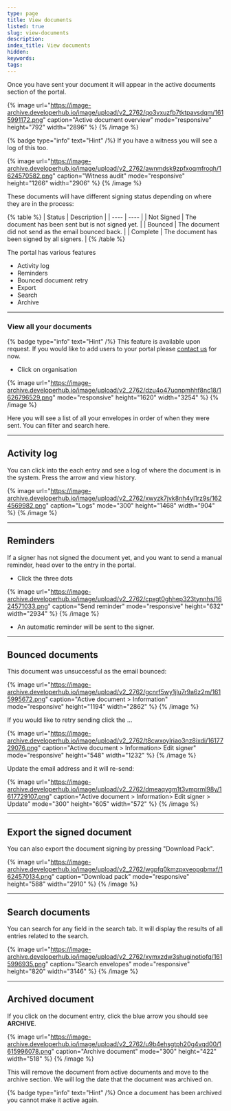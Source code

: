 ```yaml
---
type: page
title: View documents
listed: true
slug: view-documents
description: 
index_title: View documents
hidden: 
keywords: 
tags: 
---
```


Once you have sent your document it will appear in the active documents section of the portal.

{% image url="https://image-archive.developerhub.io/image/upload/v2_2762/qo3vxuzfb7tktpavsdqm/1615991172.png" caption="Active document overview" mode="responsive" height="792" width="2896" %}
{% /image %}

{% badge type="info" text="Hint" /%} If you have a witness you will see a log of this too.

{% image url="https://image-archive.developerhub.io/image/upload/v2_2762/awnmdsk9zpfxoqmfroqh/1624570582.png" caption="Witness audit" mode="responsive" height="1266" width="2906" %}
{% /image %}

These documents will have different signing status depending on where they are in the process:

{% table %}
| Status | Description | 
| ---- | ---- | 
| Not Signed | The document has been sent but is not signed yet. | 
| Bounced | The document did not send as the email bounced back. | 
| Complete | The document has been signed by all signers. | 
{% /table %}

The portal has various features

- Activity log
- Reminders
- Bounced document retry
- Export
- Search
- Archive

---

### View all your documents

{% badge type="info" text="Hint" /%} This feature is available upon request. If you would like to add users to your portal please [contact us](mailto:clientsupport@yoti.com) for now.

- Click on organisation

{% image url="https://image-archive.developerhub.io/image/upload/v2_2762/dzu4o47uqnpmhhf8nc18/1626796529.png" mode="responsive" height="1620" width="3254" %}
{% /image %}

Here you will see a list of all your envelopes in order of when they were sent. You can filter and search here. 

---

## Activity log

You can click into the each entry and see a log of where the document is in the system. Press the arrow and view history.

{% image url="https://image-archive.developerhub.io/image/upload/v2_2762/xwyzk7jvk8nh4yl1rz9s/1624569982.png" caption="Logs" mode="300" height="1468" width="904" %}
{% /image %}

---

## Reminders

If a signer has not signed the document yet, and you want to send a manual reminder, head over to the entry in the portal. 

- Click the three dots

{% image url="https://image-archive.developerhub.io/image/upload/v2_2762/cpxgt0ghhep323tynnhs/1624571033.png" caption="Send reminder" mode="responsive" height="632" width="2934" %}
{% /image %}

- An automatic reminder will be sent to the signer.

---

## Bounced documents

This document was unsuccessful as the email bounced:

{% image url="https://image-archive.developerhub.io/image/upload/v2_2762/gcnrf5wy1jlu7r9a6z2m/1615995672.png" caption="Active document &gt; Information" mode="responsive" height="1194" width="2862" %}
{% /image %}

If you would like to retry sending click the ...

{% image url="https://image-archive.developerhub.io/image/upload/v2_2762/t8cwxoylriao3nz8ixdi/1617729076.png" caption="Active document &gt; Information&gt; Edit signer" mode="responsive" height="548" width="1232" %}
{% /image %}

Update the email address and it will re-send:

{% image url="https://image-archive.developerhub.io/image/upload/v2_2762/dmeaqygm1t3vmprml98y/1617729107.png" caption="Active document &gt; Information&gt; Edit signer &gt; Update" mode="300" height="605" width="572" %}
{% /image %}

---

## Export the signed document

You can also export the document signing by pressing "Download Pack".

{% image url="https://image-archive.developerhub.io/image/upload/v2_2762/wgpfq0kmzpxveopqbmxf/1624570134.png" caption="Download pack" mode="responsive" height="588" width="2910" %}
{% /image %}

---

## Search documents

You can search for any field in the search tab. It will display the results of all entries related to the search.

{% image url="https://image-archive.developerhub.io/image/upload/v2_2762/xymxzdw3shuginotiofq/1615996935.png" caption="Search envelopes" mode="responsive" height="820" width="3146" %}
{% /image %}

---

## Archived document

If you click on the document entry, click the blue arrow you should see **ARCHIVE**.

{% image url="https://image-archive.developerhub.io/image/upload/v2_2762/u9b4ehsgtph20g4vqd00/1615996078.png" caption="Archive document" mode="300" height="422" width="518" %}
{% /image %}

This will remove the document from active documents and move to the archive section. We will log the date that the document was archived on.

{% badge type="info" text="Hint" /%} Once a document has been archived you cannot make it active again.